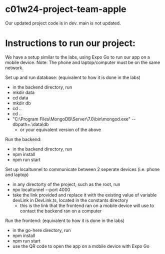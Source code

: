 # c01w24-project-team-apple
Our updated project code is in dev. main is not updated.

# Instructions to run our project:
We have a setup similar to the labs, using Expo Go to run our app on a mobile device.
Note: The phone and laptop/computer must be on the same network.

Set up and run database: (equivalent to how it is done in the labs)
- in the backend directory, run
- mkdir data
- cd data
- mkdir db
- cd ..
- cd ..
- "C:\Program Files\MongoDB\Server\7.0\bin\mongod.exe" --dbpath=.\data\db
    - or your equivalent version of the above
 
Run the backend:
- in the backend directory, run
- npm install
- npm run start

Set up localtunnel to communicate between 2 seperate devices (i.e. phone and laptop)
- in any directorty of the project, such as the root, run
- npx localtunnel --port 4000
- take the link provided and replace it with the existing value of variable devLink in DevLink.ts, located in the constants directory
    - this is the link that the frontend ran on a mobile device will use to contact the backend ran on a computer

Run the frontend: (equivalent to how it is done in the labs)
- in the go-here directory, run
- npm install
- npm run start
- use the QR code to open the app on a mobile device with Expo Go
